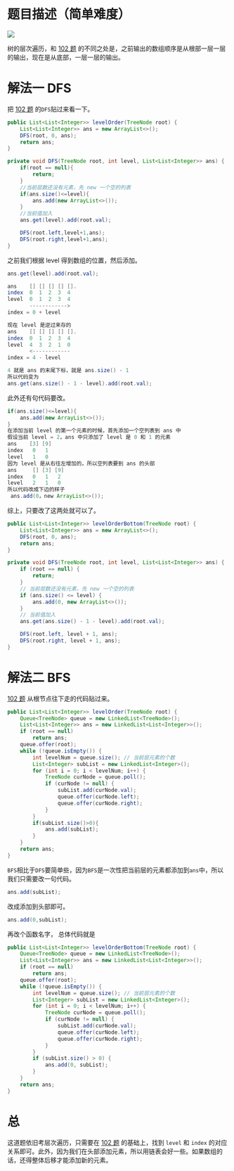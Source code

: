 # 题目描述（简单难度）

![](https://windliang.oss-cn-beijing.aliyuncs.com/107.jpg)

树的层次遍历，和 [102 题](<https://leetcode.wang/leetcode-102-Binary-Tree-Level-Order-Traversal.html>) 的不同之处是，之前输出的数组顺序是从根部一层一层的输出，现在是从底部，一层一层的输出。

# 解法一 DFS

把 [102 题](<https://leetcode.wang/leetcode-102-Binary-Tree-Level-Order-Traversal.html>) 的`DFS`贴过来看一下。

```java
public List<List<Integer>> levelOrder(TreeNode root) {
    List<List<Integer>> ans = new ArrayList<>(); 
    DFS(root, 0, ans);
    return ans;
}

private void DFS(TreeNode root, int level, List<List<Integer>> ans) {
    if(root == null){
        return;
    }
    //当前层数还没有元素，先 new 一个空的列表
    if(ans.size()<=level){
        ans.add(new ArrayList<>());
    }
    //当前值加入
    ans.get(level).add(root.val);

    DFS(root.left,level+1,ans);
    DFS(root.right,level+1,ans);
} 
```

之前我们根据 level 得到数组的位置，然后添加。

```java
ans.get(level).add(root.val);

ans    [] [] [] [] [].
index  0  1  2  3  4
level  0  1  2  3  4
       ------------>
index = 0 + level

现在 level 是逆过来存的
ans    [] [] [] [] [].
index  0  1  2  3  4
level  4  3  2  1  0
       <------------
index = 4 - level

4 就是 ans 的末尾下标，就是 ans.size() - 1
所以代码变为
ans.get(ans.size() - 1 - level).add(root.val);
```

此外还有句代码要改。

```java
if(ans.size()<=level){
    ans.add(new ArrayList<>());
}
在添加当前 level 的第一个元素的时候，首先添加一个空列表到 ans 中
假设当前 level = 2，ans 中只添加了 level 是 0 和 1 的元素
ans    [3] [9] 
index   0   1  
level   1   0  
因为 level 是从右往左增加的，所以空列表要到 ans 的头部
ans     [] [3] [9] 
index   0   1   2
level   2   1   0  
所以代码改成下边的样子
 ans.add(0，new ArrayList<>());
```

综上，只要改了这两处就可以了。

```java
public List<List<Integer>> levelOrderBottom(TreeNode root) {
    List<List<Integer>> ans = new ArrayList<>();
    DFS(root, 0, ans);
    return ans;
}

private void DFS(TreeNode root, int level, List<List<Integer>> ans) {
    if (root == null) {
        return;
    }
    // 当前层数还没有元素，先 new 一个空的列表
    if (ans.size() <= level) {
        ans.add(0, new ArrayList<>());
    }
    // 当前值加入
    ans.get(ans.size() - 1 - level).add(root.val);

    DFS(root.left, level + 1, ans);
    DFS(root.right, level + 1, ans);
}
```

# 解法二 BFS

 [102 题](<https://leetcode.wang/leetcode-102-Binary-Tree-Level-Order-Traversal.html>)  从根节点往下走的代码贴过来。

```java
public List<List<Integer>> levelOrder(TreeNode root) {
    Queue<TreeNode> queue = new LinkedList<TreeNode>();
    List<List<Integer>> ans = new LinkedList<List<Integer>>();
    if (root == null)
        return ans;
    queue.offer(root);
    while (!queue.isEmpty()) {
        int levelNum = queue.size(); // 当前层元素的个数
        List<Integer> subList = new LinkedList<Integer>();
        for (int i = 0; i < levelNum; i++) {
            TreeNode curNode = queue.poll();
            if (curNode != null) {
                subList.add(curNode.val); 
                queue.offer(curNode.left);
                queue.offer(curNode.right);
            }
        }
        if(subList.size()>0){
            ans.add(subList);
        }
    }
    return ans;
} 
```

`BFS`相比于`DFS`要简单些，因为`BFS`是一次性把当前层的元素都添加到`ans`中，所以我们只需要改一句代码。

```java
ans.add(subList);
```

改成添加到头部即可。

```java
ans.add(0,subList);
```

再改个函数名字， 总体代码就是

```java
public List<List<Integer>> levelOrderBottom(TreeNode root) {
    Queue<TreeNode> queue = new LinkedList<TreeNode>();
    List<List<Integer>> ans = new LinkedList<List<Integer>>();
    if (root == null)
        return ans;
    queue.offer(root);
    while (!queue.isEmpty()) {
        int levelNum = queue.size(); // 当前层元素的个数
        List<Integer> subList = new LinkedList<Integer>();
        for (int i = 0; i < levelNum; i++) {
            TreeNode curNode = queue.poll();
            if (curNode != null) {
                subList.add(curNode.val);
                queue.offer(curNode.left);
                queue.offer(curNode.right);
            }
        }
        if (subList.size() > 0) {
            ans.add(0, subList);
        }
    }
    return ans;
}
```

# 总

这道题依旧考层次遍历，只需要在  [102 题](<https://leetcode.wang/leetcode-102-Binary-Tree-Level-Order-Traversal.html>) 的基础上，找到 `level` 和 `index` 的对应关系即可。此外，因为我们在头部添加元素，所以用链表会好一些。如果数组的话，还得整体后移才能添加新的元素。